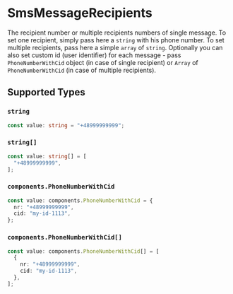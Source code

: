 # SmsMessageRecipients

The recipient number or multiple recipients numbers of single message. To set one recipient, simply pass here a `string` with his phone number. To set multiple recipients, pass here a simple `array` of `string`. Optionally you can also set custom id (user identifier) for each message - pass `PhoneNumberWithCid` object (in case of single recipient) or `Array` of `PhoneNumberWithCid` (in case of multiple recipients).


## Supported Types

### `string`

```typescript
const value: string = "+48999999999";
```

### `string[]`

```typescript
const value: string[] = [
  "+48999999999",
];
```

### `components.PhoneNumberWithCid`

```typescript
const value: components.PhoneNumberWithCid = {
  nr: "+48999999999",
  cid: "my-id-1113",
};
```

### `components.PhoneNumberWithCid[]`

```typescript
const value: components.PhoneNumberWithCid[] = [
  {
    nr: "+48999999999",
    cid: "my-id-1113",
  },
];
```

